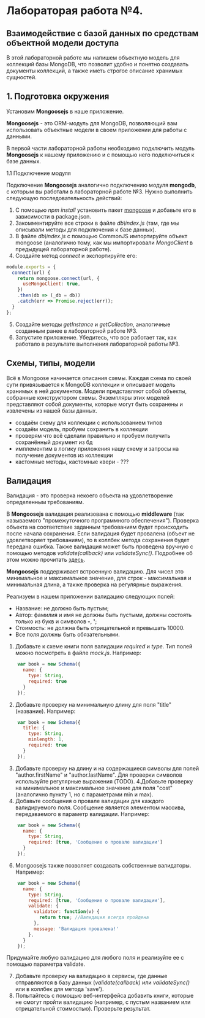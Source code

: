 # Лабораторая работа №4.
## Взаимодействие с базой данных по средствам объектной модели доступа
В этой лабораторной работе мы напишем объектную модель для коллекций базы MongoDB, что позволит удобно и понятно создавать документы коллекций, а также иметь строгое описание хранимых сущностей.

## 1. Подготовка окружения
Установим __Mongoosejs__ в наше приложение.

__Mongoosejs__ - это ORM-модуль для MongoDB, позволяющий вам использовать объектные модели в своем приложении для работы с данными.

В первой части лабораторной работы необходимо подключить модуль __Mongoosejs__ к нашему приложению и с помощью него подключиться к базе данных.

1.1 Подключение модуля

Подключение __Mongoosejs__ аналогично подключению модуля __mongodb__, с которым вы работали в лабораторной работе №3. Нужно выполнить следующую последовательность действий:

1. С помощью _npm install_ установить пакет [mongoose](https://www.npmjs.com/package/mongoose) и добавьте его в зависимости в package.json.
2. Закомментируйте все строки в файле _db\index.js_ (там, где мы описывали методы для подключения к базе данных).
3. В файле _db\index.js_ с помощью CommonJS импортируйте объект mongoose (аналогично тому, как мы импортировали _MongoClient_ в предыдущей лабораторной работе).
4. Создайте метод _connect_ и экспортируйте его:

```javascript
module.exports = {
  connect(url) {
    return mongoose.connect(url, {
      useMongoClient: true,
    })
    .then(db => (_db = db))
    .catch(err => Promise.reject(err));
  }
};
```

5. Создайте методы _getInstance_ и _getCollection_, аналогичные созданным ранее в лабораторной работе №3.
6. Запустите приложение. Убедитесь, что все работает так, как работало в результате выполнения лабораторной работы №3.

## Схемы, типы, модели
Всё в Mongoose начинается описания схемы. Каждая схема по своей сути привязывается к MongoDB коллекции и описывает модель хранимых в ней документов. Модели представляют собой объекты, собранные конструктором схемы. Экземпляры этих моделей представляют собой документы, которые могут быть сохранены и извлечены из нашей базы данных.

- создаём схему для коллекции с использованием типов
- создаём модель, пробуем сохранить в коллекции
- проверям что всё сделали правильно и пробуем получить сохранённый документ из бд
- имплементим в логику приложения нашу схему и запросы на получение документов из коллекции
- кастомные методы, кастомные квери - ??? 

## Валидация
Валидация - это проверка некоего объекта на удовлетворение определенным требованиям.

В __Mongoosejs__ валидация реализована с помощью __middleware__ (так называемого "промежуточного программного обеспечения"). Проверка объекта на соответствие заданным требованиям будет происходить после начала сохранения. Если валидация будет провалена (объект не удовлетворяет требованиям), то в коллбек метода сохранения будет передана ошибка. Также валидация может быть проведена вручную с помощью методов _validate(callback)_ или _validateSync()_. Подробнее об этом можно прочитать [здесь](http://mongoosejs.com/docs/validation.html).

__Mongoosejs__ поддерживает встроенную валидацию. Для чисел это минимальное и максимальное значение, для строк - максимальная и минимальная длина, а также проверка на регулярные выражения. 

Реализуем в нашем приложении валидацию следующих полей: 
- Название: не должно быть пустым;
- Автор: фамилия и имя не должны быть пустыми, должны состоять только из букв и символов __-__, __'__;
- Стоимость: не должна быть отрицательной и превышать 10000.
- Все поля должны быть обязательными.

1. Добавьте к схеме книги поля валидации _required_ и _type_. Тип полей можно посмотреть в файле _mock.js_. Например:

```javascript
    var book = new Schema({
      name: {
        type: String,
        required: true
      }
    });
```

2. Добавьте проверку на минимальную длину для поля "title" (название). Например:
```javascript
    var book = new Schema({
      title: {
        type: String,
        minlength: 1,
        required: true
      }
    });
```

3. Добавьте проверку на длину и на содержащиеся символы для полей "author.firstName" и "author.lastName". Для проверки символов используйте регулярные выражения (TODO).
4.Добавьте проверку на минимальное и максимальное значение для поля "cost" (аналогично пункту 1, но с параметрами min и max).
5. Добавьте сообщения о провале валидации для каждого валидируемого поля. Сообщение является элементом массива, передаваемого в параметр валидации. Например:

```javascript
    var book = new Schema({
      name: {
        type: String,
        required: [true, 'Сообщение о провале валидации']
      }
    });
```

6. Mongoosejs также позволяет создавать собственные валидаторы. Например:

```javascript
    var book = new Schema({
      name: {
        type: String,
        required: [true, 'Сообщение о провале валидации'],
        validate: {
          validator: function(v) {
            return true; //Валидация всегда пройдена
          },
          message: 'Валидация провалена!'
        },
      }
    });
```

Придумайте любую валидацию для любого поля и реализуйте ее с помощью параметра validate.

7. Добавьте проверку на валидацию в сервисы, где данные отправляются в базу данных (_validate(callback)_ или _validateSync()_ или в коллбек для метода 'save').
8. Попытайтесь с помощью веб-интерфейса добавить книги, которые не смогут пройти валидацию (например, с пустым названием или отрицательной стоимостью). Проверьте результат.
